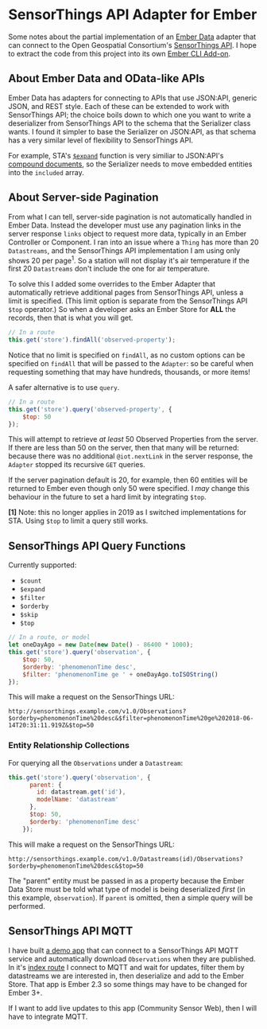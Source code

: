 # SensorThings API Adapter for Ember

Some notes about the partial implementation of an [Ember Data][] adapter that can connect to the Open Geospatial Consortium's [SensorThings API](STA). I hope to extract the code from this project into its own [Ember CLI Add-on][add-on].

[add-on]: https://ember-cli.com/extending/#developing-addons-and-blueprints
[Ember Data]: https://github.com/emberjs/data
[STA]: http://docs.opengeospatial.org/is/15-078r6/15-078r6.html

## About Ember Data and OData-like APIs

Ember Data has adapters for connecting to APIs that use JSON:API, generic JSON, and REST style. Each of these can be extended to work with SensorThings API; the choice boils down to which one you want to write a deserializer from SensorThings API to the schema that the Serializer class wants. I found it simpler to base the Serializer on JSON:API, as that schema has a very similar level of flexibility to SensorThings API.

For example, STA's [`$expand`][expand] function is very similiar to JSON:API's [compound documents][], so the Serializer needs to move embedded entities into the `included` array.

[compound documents]: http://jsonapi.org/format/#document-compound-documents
[expand]: http://docs.opengeospatial.org/is/15-078r6/15-078r6.html#47

## About Server-side Pagination

From what I can tell, server-side pagination is not automatically handled in Ember Data. Instead the developer must use any pagination links in the server response `links` object to request more data, typically in an Ember Controller or Component. I ran into an issue where a `Thing` has more than 20 `Datastreams`, and the SensorThings API implementation I am using only shows 20 per page<sup>1</sup>. So a station will not display it's air temperature if the first 20 `Datastreams` don't include the one for air temperature.

To solve this I added some overrides to the Ember Adapter that automatically retrieve additional pages from SensorThings API, unless a limit is specified. (This limit option is separate from the SensorThings API `$top` operator.) So when a developer asks an Ember Store for **ALL** the records, then that is what you will get.

```javascript
// In a route
this.get('store').findAll('observed-property');

```

Notice that no limit is specified on `findAll`, as no custom options can be specified on `findAll` that will be passed to the `Adapter`: so be careful when requesting something that may have hundreds, thousands, or more items!

A safer alternative is to use `query`.

```javascript
// In a route
this.get('store').query('observed-property', {
	$top: 50
});
```

This will attempt to retrieve *at least* 50 Observed Properties from the server. If there are less than 50 on the server, then that many will be returned: because there was no additional `@iot.nextLink` in the server response, the `Adapter` stopped its recursive `GET` queries.

If the server pagination default is 20, for example, then 60 entities will be returned to Ember even though only 50 were specified. I *may* change this behaviour in the future to set a hard limit by integrating `$top`.

**\[1\]** Note: this no longer applies in 2019 as I switched implementations for STA. Using `$top` to limit a query still works.

## SensorThings API Query Functions

Currently supported:

* `$count`
* `$expand`
* `$filter`
* `$orderby`
* `$skip`
* `$top`


```javascript
// In a route, or model
let oneDayAgo = new Date(new Date() - 86400 * 1000);
this.get('store').query('observation', {
	$top: 50,
	$orderby: 'phenomenonTime desc',
	$filter: 'phenomenonTime ge ' + oneDayAgo.toISOString()
});
```

This will make a request on the SensorThings URL:

```
http://sensorthings.example.com/v1.0/Observations?$orderby=phenomenonTime%20desc&$filter=phenomenonTime%20ge%202018-06-14T20:31:11.919Z&$top=50
```

### Entity Relationship Collections

For querying all the `Observations` under a `Datastream`:

```javascript
this.get('store').query('observation', {
      parent: {
        id: datastream.get('id'),
        modelName: 'datastream'
      },
      $top: 50,
      $orderby: 'phenomenonTime desc'
    });
```

This will make a request on the SensorThings URL:

```
http://sensorthings.example.com/v1.0/Datastreams(id)/Observations?$orderby=phenomenonTime%20desc&$top=50
```

The "parent" entity must be passed in as a property because the Ember Data Store must be told what type of model is being deserialized *first* (in this example, `observation`). If `parent` is omitted, then a simple query will be performed.

## SensorThings API MQTT

I have built [a demo app][sta-webcam] that can connect to a SensorThings API MQTT service and automatically download `Observations` when they are published. In it's [index route][] I connect to MQTT and wait for updates, filter them by datastreams we are interested in, then deserialize and add to the Ember Store. That app is Ember 2.3 so some things may have to be changed for Ember 3+.

If I want to add live updates to this app (Community Sensor Web), then I will have to integrate MQTT.

[index route]: https://github.com/GeoSensorWebLab/sta-webcam/blob/master/app/routes/index.js
[sta-webcam]: https://github.com/GeoSensorWebLab/sta-webcam
